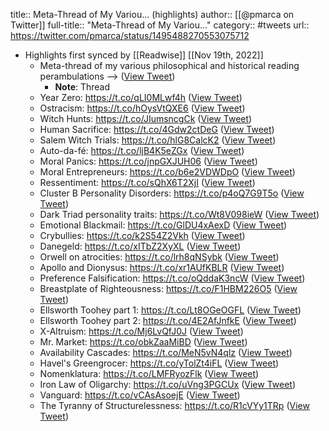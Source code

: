title:: Meta-Thread of My Variou... (highlights)
author:: [[@pmarca on Twitter]]
full-title:: "Meta-Thread of My Variou..."
category:: #tweets
url:: https://twitter.com/pmarca/status/1495488270553075712

- Highlights first synced by [[Readwise]] [[Nov 19th, 2022]]
	- Meta-thread of my various philosophical and historical reading perambulations --> ([View Tweet](https://twitter.com/pmarca/status/1495488270553075712))
		- **Note**: Thread
	- Year Zero: https://t.co/qLI0MLwf4h ([View Tweet](https://twitter.com/pmarca/status/1495489098097709056))
	- Ostracism: https://t.co/hOysVtQXE6 ([View Tweet](https://twitter.com/pmarca/status/1495489159254921222))
	- Witch Hunts: https://t.co/JIumsncgCk ([View Tweet](https://twitter.com/pmarca/status/1495489236992073729))
	- Human Sacrifice: https://t.co/4Gdw2ctDeG ([View Tweet](https://twitter.com/pmarca/status/1495489293724360715))
	- Salem Witch Trials: https://t.co/hlG8CalcK2 ([View Tweet](https://twitter.com/pmarca/status/1495489520334438400))
	- Auto-da-fé: https://t.co/ljB4K5eZGx ([View Tweet](https://twitter.com/pmarca/status/1495489689280659456))
	- Moral Panics: https://t.co/jnpGXJUH06 ([View Tweet](https://twitter.com/pmarca/status/1495489780762624001))
	- Moral Entrepreneurs: https://t.co/b6e2VDWDpO ([View Tweet](https://twitter.com/pmarca/status/1495490022467907590))
	- Ressentiment: https://t.co/sQhX6T2XjI ([View Tweet](https://twitter.com/pmarca/status/1495490152730345483))
	- Cluster B Personality Disorders: https://t.co/p4oQ7G9T5o ([View Tweet](https://twitter.com/pmarca/status/1495490620139446283))
	- Dark Triad personality traits: https://t.co/Wt8V098ieW ([View Tweet](https://twitter.com/pmarca/status/1495490689832038401))
	- Emotional Blackmail: https://t.co/GlDU4xAexD ([View Tweet](https://twitter.com/pmarca/status/1495490778709491712))
	- Crybullies: https://t.co/k2S54Z2Vkh ([View Tweet](https://twitter.com/pmarca/status/1495490822204235780))
	- Danegeld: https://t.co/xITbZ2XyXL ([View Tweet](https://twitter.com/pmarca/status/1495490871655297025))
	- Orwell on atrocities: https://t.co/lrh8qNSybk ([View Tweet](https://twitter.com/pmarca/status/1495490940865478656))
	- Apollo and Dionysus: https://t.co/xr1AUfKBLR ([View Tweet](https://twitter.com/pmarca/status/1495490996616167425))
	- Preference Falsification: https://t.co/oQddaK3ncW ([View Tweet](https://twitter.com/pmarca/status/1495491105890127873))
	- Breastplate of Righteousness: https://t.co/F1HBM226O5 ([View Tweet](https://twitter.com/pmarca/status/1495491238304575488))
	- Ellsworth Toohey part 1: https://t.co/Lt8OGeOGFL ([View Tweet](https://twitter.com/pmarca/status/1495491328897355777))
	- Ellsworth Toohey part 2: https://t.co/4E2AfJnfkE ([View Tweet](https://twitter.com/pmarca/status/1495491423617138690))
	- X-Altruism: https://t.co/Mj6LvQfJ0J ([View Tweet](https://twitter.com/pmarca/status/1495491474137432068))
	- Mr. Market: https://t.co/obkZaaMiBD ([View Tweet](https://twitter.com/pmarca/status/1495491533440749570))
	- Availability Cascades: https://t.co/MeN5vN4qlz ([View Tweet](https://twitter.com/pmarca/status/1495491629339516928))
	- Havel's Greengrocer: https://t.co/yTolZt4iFL ([View Tweet](https://twitter.com/pmarca/status/1495491726949199878))
	- Nomenklatura: https://t.co/LMFRyozFlk ([View Tweet](https://twitter.com/pmarca/status/1495491859329818627))
	- Iron Law of Oligarchy: https://t.co/uVng3PGCUx ([View Tweet](https://twitter.com/pmarca/status/1495505808070955008))
	- Vanguard: https://t.co/vCAsAsoejE ([View Tweet](https://twitter.com/pmarca/status/1495509478414098432))
	- The Tyranny of Structurelessness: https://t.co/R1cVYy1TRp ([View Tweet](https://twitter.com/pmarca/status/1495515475668705281))